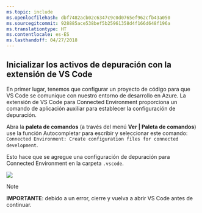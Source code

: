 ```yaml
---
ms.topic: include
ms.openlocfilehash: dbf7482acb02c6347c9c0d0765ef962cfb43a050
ms.sourcegitcommit: 928885ace538bef5b25961358d4f166d648f196a
ms.translationtype: HT
ms.contentlocale: es-ES
ms.lasthandoff: 04/27/2018
---
```

## <a name="initialize-debug-assets-with-the-vs-code-extension"></a>Inicializar los activos de depuración con la extensión de VS Code
En primer lugar, tenemos que configurar un proyecto de código para que VS Code se comunique con nuestro entorno de desarrollo en Azure. La extensión de VS Code para Connected Environment proporciona un comando de aplicación auxiliar para establecer la configuración de depuración. 

Abra la **paleta de comandos** (a través del menú **Ver | Paleta de comandos**) use la función Autocompletar para escribir y seleccionar este comando: `Connected Environment: Create configuration files for connected development`. 

Esto hace que se agregue una configuración de depuración para Connected Environment en la carpeta `.vscode`.

![](../media/vsce-command-palette.png)

> [!Note]
> **IMPORTANTE**: debido a un error, cierre y vuelva a abrir VS Code antes de continuar.